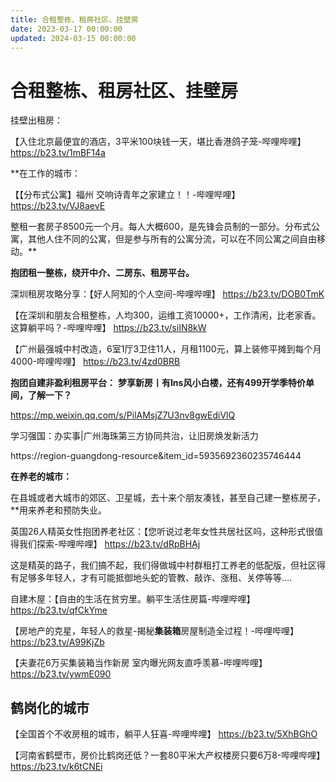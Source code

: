 ```yaml
---
title: 合租整栋、租房社区、挂壁房
date: 2023-03-17 00:00:00
updated: 2024-03-15 00:00:00
---
```


# 合租整栋、租房社区、挂壁房

挂壁出租房：

【入住北京最便宜的酒店，3平米100块钱一天，堪比香港鸽子笼-哔哩哔哩】 https://b23.tv/1mBF14a

**在工作的城市：

【【分布式公寓】福州 交响诗青年之家建立！！-哔哩哔哩】 https://b23.tv/VJ8aevE

整租一套房子8500元一个月。每人大概600，是先锋会员制的一部分。分布式公寓，其他人住不同的公寓，但是参与所有的公寓分流，可以在不同公寓之间自由移动。**

**抱团租一整栋，绕开中介、二房东、租房平台。**

深圳租房攻略分享：【好人阿知的个人空间-哔哩哔哩】 https://b23.tv/DOB0TmK

【在深圳和朋友合租整栋，人均300，运维工资10000+，工作清闲，比老家香。这算躺平吗？-哔哩哔哩】 https://b23.tv/siIN8kW

【广州最强城中村改造，6室1厅3卫住11人，月租1100元，算上装修平摊到每个月4000-哔哩哔哩】 https://b23.tv/4zd0BRB

**抱团自建非盈利租房平台：**
**梦享新房丨有Ins风小白楼，还有499开学季特价单间，了解一下？**

https://mp.weixin.qq.com/s/PilAMsjZ7U3nv8gwEdiVlQ

学习强国：办实事|广州海珠第三方协同共治，让旧房焕发新活力

https://region-guangdong-resource&item_id=5935692360235746444

**在养老的城市：**

在县城或者大城市的郊区、卫星城，去十来个朋友凑钱，甚至自己建一整栋房子，**用来养老和预防失业。

英国26人精英女性抱团养老社区：【您听说过老年女性共居社区吗，这种形式很值得我们探索-哔哩哔哩】 https://b23.tv/dRpBHAj

这是精英的路子，我们搞不起，我们得做城中村群租打工养老的低配版，但社区得有足够多年轻人，才有可能抵御地头蛇的管教、敲诈、涨租、关停等等….

自建木屋：【自由的生活在贫穷里。躺平生活住房篇-哔哩哔哩】 https://b23.tv/qfCkYme

【房地产的克星，年轻人的救星-揭秘**集装箱**房屋制造全过程！-哔哩哔哩】 https://b23.tv/A99KjZb

【夫妻花6万买集装箱当作新房 室内曝光网友直呼羡慕-哔哩哔哩】 https://b23.tv/ywmE090

## 鹤岗化的城市

【全国首个不收房租的城市，躺平人狂喜-哔哩哔哩】 https://b23.tv/5XhBGhO

【河南省鹤壁市，房价比鹤岗还低？一套80平米大产权楼房只要6万8-哔哩哔哩】 https://b23.tv/k6tCNEi
